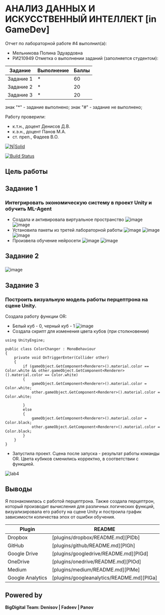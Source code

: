 # АНАЛИЗ ДАННЫХ И ИСКУССТВЕННЫЙ ИНТЕЛЛЕКТ [in GameDev]
Отчет по лабораторной работе #4 выполнил(а):
- Мельникова Полина Эдуардовна
- РИ210949
Отметка о выполнении заданий (заполняется студентом):

| Задание | Выполнение | Баллы |
| ------ | ------ | ------ |
| Задание 1 | * | 60 |
| Задание 2 | * | 20 |
| Задание 3 | * | 20 |

знак "*" - задание выполнено; знак "#" - задание не выполнено;

Работу проверили:
- к.т.н., доцент Денисов Д.В.
- к.э.н., доцент Панов М.А.
- ст. преп., Фадеев В.О.

[![N|Solid](https://cldup.com/dTxpPi9lDf.thumb.png)](https://nodesource.com/products/nsolid)

[![Build Status](https://travis-ci.org/joemccann/dillinger.svg?branch=master)](https://travis-ci.org/joemccann/dillinger)


## Цель работы


## Задание 1
### Интегрировать экономическую систему в проект Unity и обучить ML-Agent
 - Создала и активировала виртуальное пространство
![image](https://user-images.githubusercontent.com/57943773/204527671-eb6924ec-62b5-46d9-a6c8-f42b83db2424.png)
![image](https://user-images.githubusercontent.com/57943773/204529485-30a9ab59-e972-4154-b222-091578444c66.png)
 - Установила пакеты из третей лабораторной работы
![image](https://user-images.githubusercontent.com/57943773/204529783-8d3d6ab1-a296-417c-9e28-c7f0875294ea.png)
![image](https://user-images.githubusercontent.com/57943773/204532095-6cb55ff0-ba34-4b20-ae22-2e2901b0af2f.png)
![image](https://user-images.githubusercontent.com/57943773/204561379-a162c5a6-1090-4518-956d-503dd51761f4.png)
 - Произвела обучение нейросети
![image](https://user-images.githubusercontent.com/57943773/204556068-53a1fbb4-4bd8-4570-8741-ea0584e92fe4.png)
![image](https://user-images.githubusercontent.com/57943773/204561616-f43b15ea-32f0-47e9-8fe1-e61a159d231d.png)



## Задание 2
### 
![image](https://user-images.githubusercontent.com/57943773/204559806-4f79ecc8-a12f-4f00-9b1d-d213986a9660.png)

## Задание 3
### Построить визуальную модель работы перцептрона на сцене Unity.
Создала работу функции OR:
 - Белый куб - 0, черный куб - 1
![image](https://user-images.githubusercontent.com/57943773/204305658-a6d69945-9a54-4d62-bddc-c1b16b3dec95.png)
 - Создала скрипт для изменения цвета кубов (при столкновении)
```
using UnityEngine;

public class ColorChanger : MonoBehaviour
{
    private void OnTriggerEnter(Collider other)
    {
        if (gameObject.GetComponent<Renderer>().material.color == Color.white && other.gameObject.GetComponent<Renderer>().material.color == Color.white)
        {
            gameObject.GetComponent<Renderer>().material.color = Color.white;
            other.gameObject.GetComponent<Renderer>().material.color = Color.white;
            
        }
        else
        {
            gameObject.GetComponent<Renderer>().material.color = Color.black;
            other.gameObject.GetComponent<Renderer>().material.color = Color.black;
        }
    }
}
```
 - Запустила проект. Сцена после запуска - результат работы команды OR. Цвета кубиков сменились корректно, в соответствии с функцией.

![lab4](https://user-images.githubusercontent.com/57943773/204309038-8bd7dc8d-8478-4e5e-803a-e9daaa4c152c.gif)


## Выводы
Я познакомилась с работой перцептрона. Также создала перцептрон, который производит вычисления для различных логических функций, визуализировала его работу на сцене Unity и построила график зависимости количества эпох от ошибки обучения.

| Plugin | README |
| ------ | ------ |
| Dropbox | [plugins/dropbox/README.md][PlDb] |
| GitHub | [plugins/github/README.md][PlGh] |
| Google Drive | [plugins/googledrive/README.md][PlGd] |
| OneDrive | [plugins/onedrive/README.md][PlOd] |
| Medium | [plugins/medium/README.md][PlMe] |
| Google Analytics | [plugins/googleanalytics/README.md][PlGa] |

## Powered by

**BigDigital Team: Denisov | Fadeev | Panov**
